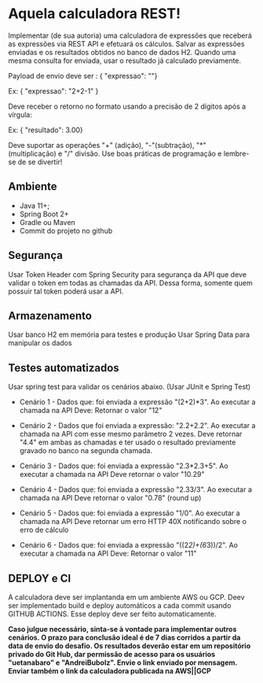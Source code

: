 
# Aquela calculadora REST!
Implementar (de sua autoria) uma calculadora de expressões que receberá as
expressões via REST API e efetuará os cálculos. Salvar as expressões enviadas e os
resultados obtidos no banco de dados H2. Quando uma mesma consulta for enviada,
usar o resultado já calculado previamente.

Payload de envio deve ser : { "expressao": "<expr>"}
 
 Ex: { "expressao": "2+2-1" }

 Deve receber o retorno no formato usando a precisão de 2 dígitos após a
vírgula: 

Ex: { "resultado": 3.00}

Deve suportar as operações "+" (adição), "-"(subtração), "*" (multiplicação) e "/"
divisão.
Use boas práticas de programação e lembre-se de se divertir! 

## Ambiente

- Java 11+;
- Spring Boot 2+
- Gradle ou Maven
- Commit do projeto no github

## Segurança

Usar Token Header com Spring Security para segurança da API que deve
validar o token em todas as chamadas da API. Dessa forma, somente quem possuir tal
token poderá usar a API.

## Armazenamento

Usar banco H2 em memória para testes e produção
Usar Spring Data para manipular os dados


## Testes automatizados

Usar spring test para validar os cenários abaixo. (Usar JUnit e Spring Test)

- Cenário 1 - Dados que: foi enviada a expressão "(2+2)*3". Ao executar a chamada na API
Deve: Retornar o valor "12"

- Cenário 2 - Dados que foi enviada a expressão: "2.2+2.2". Ao executar a chamada na API com esse mesmo parâmetro 2 vezes.
Deve retornar "4.4" em ambas as chamadas e ter usado o resultado previamente gravado no banco na segunda chamada.

- Cenário 3 - Dados que: foi enviada a expressão "2.3*2.3+5". Ao executar a chamada na API
Deve retornar o valor "10.29"

- Cenário 4 - Dados que: foi enviada a expressão "2.33/3". Ao executar a chamada na API
Deve retornar o valor "0.78" (round up)

- Cenário 5 - Dados que: foi enviada a expressão "1/0". Ao executar a chamada na API
Deve retornar um erro HTTP 40X notificando sobre o erro de cálculo
 
- Cenário 6 - Dados que: foi enviada a expressão "((2*2)+(6*3))/2". Ao executar a chamada na API
Deve: Retornar o valor "11"

 
 ## DEPLOY e CI
 
 A calculadora deve ser implantanda em um ambiente AWS ou GCP. Deev ser implementado build e deploy automáticos a cada commit usando GITHUB ACTIONS. Esse deploy deve ser feito automaticamente.
 
**Caso julgue necessário, sinta-se à vontade para implementar outros
cenários.
O prazo para conclusão ideal é de 7 dias corridos a partir da data de envio do
desafio. Os resultados deverão estar em um repositório privado do Git Hub, dar permissão de acesso para os usuários "uetanabaro" e "AndreiBubolz". Envie o link enviado por mensagem. Enviar também o link da calculadora publicada na AWS||GCP**
